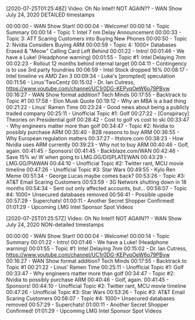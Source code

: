 [2020-07-25T01:25:48Z] Video: Oh No Intel!! NOT AGAIN?? - WAN Show July 24, 2020 
DETAILED timestamps

00:00:00 - WAN Show Start!
00:00:04 - Welcome!
00:00:14 - Topic Summary
	00:00:14 - Topic 1: Intel 7 nm Delay Announcement
	00:00:33 - Topic 3: ATT Scaring Customers into Buying New Phones
	00:00:50 - Topic 2: Nvidia Considers Buying ARM
	00:00:59 - Topic 4: 1000+ Databases Erased & "Meow" Calling Card Left Behind
00:01:22 - Intro!
	00:01:46 - We have a Luke! (Headphone warning)
00:01:55 - Topic #1: Intel Delaying 7nm
	00:02:23 - Rollout 12 months behind internal target
	00:04:11 - Contingency is to use 3rd party foundries
	00:06:59 - Intel Stock dropped 16%
	00:08:17 - Intel timeline vs AMD Zen 3
	00:09:34 - Luke's [prompted] speculation
	00:11:56 - Linus'TwoCentz
00:15:02 - Dr. Ian Cutress, https://www.youtube.com/channel/UC1r0DG-KEPyqOeW6o79PByw
00:16:27 - WAN Show format addition? Tech Minds
00:17:55 - Backtrack to Topic #1
	00:17:58 - Elon Musk Quote
	00:19:12 - Why an MBA is a bad thing
00:21:22 - Linus' Ramen Time
	00:23:24 - Good news about being a publicly traded company
00:25:11 - Unofficial Topic #1: Golf
	00:27:22 - [Conspiracy] Theories on Presidential golf
	00:28:42 - Cost to golf vs cost to ski
00:33:47 - Why engineers matter more than golf
00:34:47 - Topic #2: Nvidia to possibly purchase ARM
	00:35:40 - B2B reasons to buy ARM
	00:36:55 - Why European regulation matters
00:37:27 - lttstore.com
	00:38:23 - How Nvidia uses ARM currently
	00:39:23 - Why not to buy ARM
00:40:46 - Golf, again.
00:41:45 - Sponsors!
	00:41:45 - Backblaze.com/WAN
	00:42:46 - Save 15% w/ W when going to LMG.GG/DISPLATEWAN
	00:43:29 - LMG.GG/PIAWAN
00:44:10 - Unofficial Topic #2: Twitter rant, MCU movie timeline
00:47:26 - Unofficial Topic #3: Star Wars
	00:49:55 - Kylo Ren Meme
	00:51:34 - George Lucas maybe comes back?
00:53:26 - Topic #3: AT&T Email Scaring Customers
	00:53:59 - 3G Network shutting down in 18 months
	00:54:34 - Sent out only affected accounts, but...
00:56:07 - Topic #4: 1000+ Unsecured databases removed
	00:56:41 - Possible upside
00:57:29 - Superchats!
01:00:11 - Another Secret Shopper Confirmed!
01:01:29 - Upcoming LMG Intel Sponsor Spot Videos

[2020-07-25T01:25:57Z] Video: Oh No Intel!! NOT AGAIN?? - WAN Show July 24, 2020 
NON-detailed timestamps

00:00:00 - WAN Show Start!
00:00:04 - Welcome!
00:00:14 - Topic Summary
00:01:22 - Intro!
	00:01:46 - We have a Luke! (Headphone warning)
00:01:55 - Topic #1: Intel Delaying 7nm
00:15:02 - Dr. Ian Cutress, https://www.youtube.com/channel/UC1r0DG-KEPyqOeW6o79PByw
00:16:27 - WAN Show format addition? Tech Minds
00:17:55 - Backtrack to Topic #1
00:21:22 - Linus' Ramen Time
00:25:11 - Unofficial Topic #1: Golf
00:33:47 - Why engineers matter more than golf
00:34:47 - Topic #2: Nvidia to possibly purchase ARM
00:40:46 - Golf, again.
00:41:45 - Sponsors!
00:44:10 - Unofficial Topic #2: Twitter rant, MCU movie timeline
00:47:26 - Unofficial Topic #3: Star Wars
00:53:26 - Topic #3: AT&T Email Scaring Customers
00:56:07 - Topic #4: 1000+ Unsecured databases removed
00:57:29 - Superchats!
01:00:11 - Another Secret Shopper Confirmed!
01:01:29 - Upcoming LMG Intel Sponsor Spot Videos

